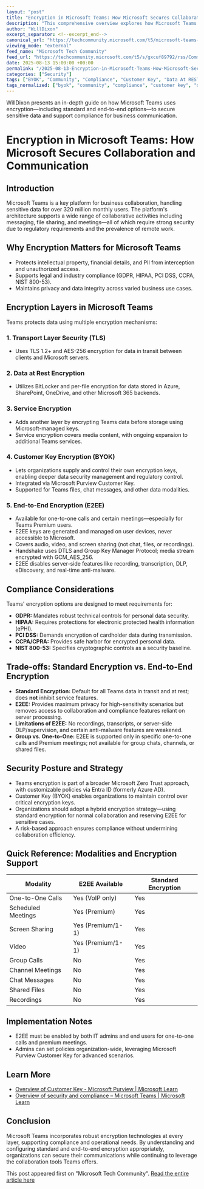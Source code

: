 ```yaml
---
layout: "post"
title: "Encryption in Microsoft Teams: How Microsoft Secures Collaboration and Communication"
description: "This comprehensive overview explores how Microsoft Teams employs multiple layers of encryption to protect sensitive business communications. It covers standard and end-to-end encryption (E2EE), compliance requirements (GDPR, HIPAA, PCI DSS, etc.), technical architecture, and trade-offs between security levels. The guide helps organizations choose between standard encryption versus E2EE based on specific operational, compliance, and collaboration needs."
author: "WillDixon"
excerpt_separator: <!--excerpt_end-->
canonical_url: "https://techcommunity.microsoft.com/t5/microsoft-teams-blog/encryption-in-microsoft-teams-june-2025/ba-p/4442913"
viewing_mode: "external"
feed_name: "Microsoft Tech Community"
feed_url: "https://techcommunity.microsoft.com/t5/s/gxcuf89792/rss/Community"
date: 2025-08-13 15:00:00 +00:00
permalink: "/2025-08-13-Encryption-in-Microsoft-Teams-How-Microsoft-Secures-Collaboration-and-Communication.html"
categories: ["Security"]
tags: ["BYOK", "Community", "Compliance", "Customer Key", "Data At REST Encryption", "E2EE", "Encryption", "End To End Encryption", "Entra ID", "GDPR", "HIPAA", "Microsoft Purview", "Microsoft Teams", "OneDrive", "PCI DSS", "Security", "Security Architecture", "Service Encryption", "SharePoint", "TLS", "Zero Trust"]
tags_normalized: ["byok", "community", "compliance", "customer key", "data at rest encryption", "e2ee", "encryption", "end to end encryption", "entra id", "gdpr", "hipaa", "microsoft purview", "microsoft teams", "onedrive", "pci dss", "security", "security architecture", "service encryption", "sharepoint", "tls", "zero trust"]
---
```


WillDixon presents an in-depth guide on how Microsoft Teams uses encryption—including standard and end-to-end options—to secure sensitive data and support compliance for business communication.<!--excerpt_end-->

# Encryption in Microsoft Teams: How Microsoft Secures Collaboration and Communication

## Introduction

Microsoft Teams is a key platform for business collaboration, handling sensitive data for over 320 million monthly users. The platform's architecture supports a wide range of collaborative activities including messaging, file sharing, and meetings—all of which require strong security due to regulatory requirements and the prevalence of remote work.

## Why Encryption Matters for Microsoft Teams

- Protects intellectual property, financial details, and PII from interception and unauthorized access.
- Supports legal and industry compliance (GDPR, HIPAA, PCI DSS, CCPA, NIST 800-53).
- Maintains privacy and data integrity across varied business use cases.

## Encryption Layers in Microsoft Teams

Teams protects data using multiple encryption mechanisms:

### 1. Transport Layer Security (TLS)

- Uses TLS 1.2+ and AES-256 encryption for data in transit between clients and Microsoft servers.

### 2. Data at Rest Encryption

- Utilizes BitLocker and per-file encryption for data stored in Azure, SharePoint, OneDrive, and other Microsoft 365 backends.

### 3. Service Encryption

- Adds another layer by encrypting Teams data before storage using Microsoft-managed keys.
- Service encryption covers media content, with ongoing expansion to additional Teams services.

### 4. Customer Key Encryption (BYOK)

- Lets organizations supply and control their own encryption keys, enabling deeper data security management and regulatory control.
- Integrated via Microsoft Purview Customer Key.
- Supported for Teams files, chat messages, and other data modalities.

### 5. End-to-End Encryption (E2EE)

- Available for one-to-one calls and certain meetings—especially for Teams Premium users.
- E2EE keys are generated and managed on user devices, never accessible to Microsoft.
- Covers audio, video, and screen sharing (not chat, files, or recordings).
- Handshake uses DTLS and Group Key Manager Protocol; media stream encrypted with GCM_AES_256.
- E2EE disables server-side features like recording, transcription, DLP, eDiscovery, and real-time anti-malware.

## Compliance Considerations

Teams' encryption options are designed to meet requirements for:

- **GDPR:** Mandates robust technical controls for personal data security.
- **HIPAA:** Requires protections for electronic protected health information (ePHI).
- **PCI DSS:** Demands encryption of cardholder data during transmission.
- **CCPA/CPRA:** Provides safe harbor for encrypted personal data.
- **NIST 800-53:** Specifies cryptographic controls as a security baseline.

## Trade-offs: Standard Encryption vs. End-to-End Encryption

- **Standard Encryption:** Default for all Teams data in transit and at rest; does **not** inhibit service features.
- **E2EE:** Provides maximum privacy for high-sensitivity scenarios but removes access to collaboration and compliance features reliant on server processing.
- **Limitations of E2EE:** No recordings, transcripts, or server-side DLP/supervision, and certain anti-malware features are weakened.
- **Group vs. One-to-One:** E2EE is supported only in specific one-to-one calls and Premium meetings; not available for group chats, channels, or shared files.

## Security Posture and Strategy

- Teams encryption is part of a broader Microsoft Zero Trust approach, with customizable policies via Entra ID (formerly Azure AD).
- Customer Key (BYOK) enables organizations to maintain control over critical encryption keys.
- Organizations should adopt a hybrid encryption strategy—using standard encryption for normal collaboration and reserving E2EE for sensitive cases.
- A risk-based approach ensures compliance without undermining collaboration efficiency.

## Quick Reference: Modalities and Encryption Support

| Modality           | E2EE Available     | Standard Encryption |
|--------------------|-------------------|--------------------|
| One-to-One Calls   | Yes (VoIP only)   | Yes                |
| Scheduled Meetings | Yes (Premium)     | Yes                |
| Screen Sharing     | Yes (Premium/1-1) | Yes                |
| Video              | Yes (Premium/1-1) | Yes                |
| Group Calls        | No                | Yes                |
| Channel Meetings   | No                | Yes                |
| Chat Messages      | No                | Yes                |
| Shared Files       | No                | Yes                |
| Recordings         | No                | Yes                |

## Implementation Notes

- E2EE must be enabled by both IT admins and end users for one-to-one calls and premium meetings.
- Admins can set policies organization-wide, leveraging Microsoft Purview Customer Key for advanced scenarios.

## Learn More

- [Overview of Customer Key - Microsoft Purview | Microsoft Learn](https://learn.microsoft.com/en-us/purview/customer-key-overview)
- [Overview of security and compliance – Microsoft Teams | Microsoft Learn](https://learn.microsoft.com/en-us/microsoftteams/security-compliance-overview)

## Conclusion

Microsoft Teams incorporates robust encryption technologies at every layer, supporting compliance and operational needs. By understanding and configuring standard and end-to-end encryption appropriately, organizations can secure their communications while continuing to leverage the collaboration tools Teams offers.

This post appeared first on "Microsoft Tech Community". [Read the entire article here](https://techcommunity.microsoft.com/t5/microsoft-teams-blog/encryption-in-microsoft-teams-june-2025/ba-p/4442913)
